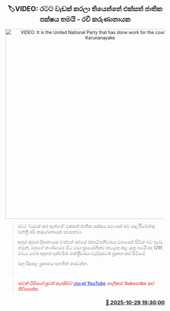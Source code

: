 <p align='center'><b><h2 align='center' title='VIDEO: It is the United National Party that has done work for the country - Ravi Karunanayake'>🏷VIDEO: රටට වැඩක් කරලා තියෙන්නේ එක්සත් ජාතික පක්ෂය තමයි - රවී කරුණානායක</h2></b></p>
<p align='center'><img src='https://helakuru.sgp1.cdn.digitaloceanspaces.com/esana/images/lib/ravi-karunanayake-jmk.jpg' width='600' alt='VIDEO: It is the United National Party that has done work for the country - Ravi Karunanayake'></p>

> රටට ‘වැඩක් කර ඇත්තේ’ එක්සත් ජාතික පක්ෂය පමණක් බව පාර්ලිමේන්තු මන්ත්‍රී රවී කරුණානායක පවසනවා.

> අනුර කුමාර දිසානායක වත්මන් රජයේ ජනාධිපතිවරයා වශයෙන් සිටින බව සැබෑ නමුත්, ඔහුගේ කණ්ඩායම මීට වඩා ප්‍රායෝගිකව කටයුතු කළ යුතු බවයි අද (29) මාධ්‍ය වෙත අදහස් දක්වමින් මන්ත්‍රීවරයා වැඩිදුරටත් ප්‍රකාශ කර සිටියේ.

> ඔහු සිදුකළ ප්‍රකාශය පහතින් නරඹන්න.

>  

> <span style='color:#e64d4d'><em><span><strong>තවත් වීඩියෝ පුවත් නැරඹීමට </strong></span></em></span><a href='https://youtube.com/@esanamedia?si=UZCWEZmqFcpzlvdV'><span style='color:#4d4de6'><em><span><strong><u>එසැණ YouTube</u></strong></span></em></span></a><span style='color:#e64d4d'><em><span><strong> නාලිකාව Subscribe කර පිවිසෙන්න.</strong></span></em></span>



<h3 align='right'><a href='https://www.helakuru.lk/esana/p/114914/'>📅 2025-10-29 19:30:00</a></h3>
